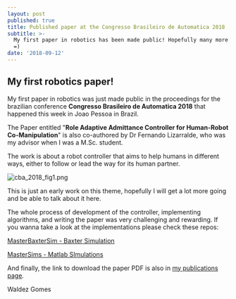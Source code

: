 ```yaml
---
layout: post
published: true
title: Published paper at the Congresso Brasileiro de Automatica 2018
subtitle: >-
  My first paper in robotics has been made public! Hopefully many more to come
  =)
date: '2018-09-12'
---
```

## My first robotics paper!

My first paper in robotics was just made public in the proceedings for the brazilian conference **Congresso Brasileiro de Automatica 2018** that happened this week in Joao Pessoa in Brazil.

The Paper entitled "**Role Adaptive Admittance Controller for Human-Robot Co-Manipulation**" is also co-authored by Dr Fernando Lizarralde, who was my advisor when I was a M.Sc. student.

The work is about a robot controller that aims to help humans in different ways, either to follow or lead the way for its human partner.

![cba_2018_fig1.png]({{site.baseurl}}/img/cba_2018_fig1.png)

This is just an early work on this theme, hopefully I will get a lot more going and be able to talk about it here.

The whole process of development of the controller, implementing algorithms, and writing the paper was very challenging and rewarding. If you wanna take a look at the implementations please check these repos:

[MasterBaxterSim - Baxter Simulation](https://github.com/waldezjr/MasterBaxterSim)

[MasterSims - Matlab SImulations](https://github.com/waldezjr/MasterSims)

And finally, the link to download the paper PDF is also in [my publications page](https://waldezjr.github.io/publications/).


Waldez Gomes
 

